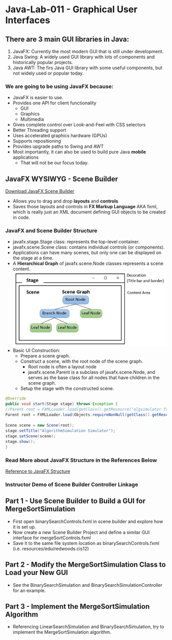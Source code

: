 # Java-Lab-011 - Graphical User Interfaces

## There are 3 main GUI libraries in Java:

1. JavaFX: Currently the most modern GUI that is still under development.
2. Java Swing: A widely used GUI library with lots of components and historically popular projects.
3. Java AWT: The firs Java GUI library with some useful components, but not widely used or popular today.

### We are going to be using JavaFX because:
* JavaFX is easier to use.
* Provides one API for client functionality
    * GUI
    * Graphics
    * Multimedia
* Gives complete control over Look-and-Feel with CSS selectors
* Better Threading support
* Uses accelerated graphics hardware (GPUs)
* Supports repositioning
* Provides upgrade paths to Swing and AWT
* Most importantly, it can also be used to build pure Java **mobile** applications
    * That will not be our focus today.

## JavaFX WYSIWYG - Scene Builder

[Download JavaFX Scene Builder](https://gluonhq.com/products/scene-builder/)

* Allows you to drag and drop **layouts** and **controls**
* Saves those layouts and controls in **FX Markup Language** AKA fxml, which is really just an XML document defining GUI objects to be created in code.

### JavaFX and Scene Builder Structure
* javafx.stage.Stage class: represents the top-level container.
* javafx.scene.Scene class: contains individual controls (or components).
* Applications can have many scenes, but only one can be displayed on the stage at a time.
* A **Hierarchical Graph** of javafx.scene.Node classes represents a scene content.
![Stage, Scene, and Scene Graph](images/StageScene.png)
* Basic UI Construction:
    * Prepare a scene graph.
    * Construct a scene, with the root node of the scene graph.
        * Root node is often a layout node
        * javafx.scene.Parent is a subclass of javafx.scene.Node, and serves as the base class for all nodes that have children in the scene graph.
    * Setup the stage with the constructed scene.

```java
@Override
public void start(Stage stage) throws Exception {
//Parent root = FXMLLoader.load(getClass().getResource("algsimulator.fxml"));
Parent root = FXMLLoader.load(Objects.requireNonNull(getClass().getResource("algsimulator.fxml")));

Scene scene = new Scene(root);
stage.setTitle("AlgorithmSimulation Simulator");
stage.setScene(scene);
stage.show();
}
```

### Read More about JavaFX Structure in the References Below
[Reference to JavaFX Structure](https://www3.ntu.edu.sg/home/ehchua/programming/java/Javafx1_intro.html#zz-2.2)

### Instructor Demo of Scene Builder Controller Linkage

## Part 1 - Use Scene Builder to Build a GUI for MergeSortSimulation
* First open binarySearchControls.fxml in scene builder and explore how it is set up.
* Now create a new Scene Builder Project and define a similar GUI interface for mergeSortControls.fxml
* Save it to the same file system location as binarySearchControls.fxml (i.e. resources/edu/redwoods.cis12)

## Part 2 - Modify the MergeSortSimulation Class to Load your New GUI
* See the BinarySearchSimulation and BinarySearchSimulationController for an example.

## Part 3 - Implement the MergeSortSimulation Algorithm
* Referencing LinearSearchSimulation and BinarySearchSimulation, try to implement the MergeSortSimulation algorithm.
